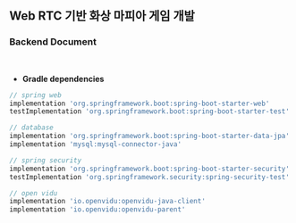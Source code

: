 ## Web RTC 기반 화상 마피아 게임 개발

### Backend Document

<br>

- **Gradle dependencies**

```gradle
// spring web
implementation 'org.springframework.boot:spring-boot-starter-web'
testImplementation 'org.springframework.boot:spring-boot-starter-test'

// database
implementation 'org.springframework.boot:spring-boot-starter-data-jpa'
implementation 'mysql:mysql-connector-java'

// spring security
implementation 'org.springframework.boot:spring-boot-starter-security'
testImplementation 'org.springframework.security:spring-security-test'

// open vidu
implementation 'io.openvidu:openvidu-java-client'
implementation 'io.openvidu:openvidu-parent'
```

